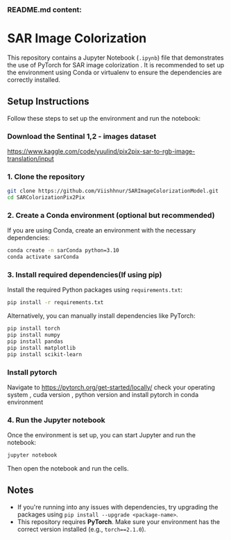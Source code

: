 ### README.md content:

# SAR Image Colorization

This repository contains a Jupyter Notebook (`.ipynb`) file that demonstrates the use of PyTorch for SAR image colorization . It is recommended to set up the environment using Conda or virtualenv to ensure the dependencies are correctly installed.

## Setup Instructions

Follow these steps to set up the environment and run the notebook:

### Download the Sentinal 1,2 - images dataset 
https://www.kaggle.com/code/yuulind/pix2pix-sar-to-rgb-image-translation/input

### 1. Clone the repository

```bash
git clone https://github.com/Viishhnur/SARImageColorizationModel.git
cd SARColorizationPix2Pix
```

### 2. Create a Conda environment (optional but recommended)

If you are using Conda, create an environment with the necessary dependencies:

```bash
conda create -n sarConda python=3.10
conda activate sarConda
```

### 3. Install required dependencies(If using pip)

Install the required Python packages using `requirements.txt`:

```bash
pip install -r requirements.txt
```

Alternatively, you can manually install dependencies like PyTorch:

```bash
pip install torch
pip install numpy
pip install pandas
pip install matplotlib
pip install scikit-learn
```
### Install pytorch 
Navigate to https://pytorch.org/get-started/locally/ 
check your operating system , cuda version , python version and install pytorch in conda environment 
### 4. Run the Jupyter notebook

Once the environment is set up, you can start Jupyter and run the notebook:

```bash
jupyter notebook
```

Then open the notebook and run the cells.

## Notes

- If you're running into any issues with dependencies, try upgrading the packages using `pip install --upgrade <package-name>`.
- This repository requires **PyTorch**. Make sure your environment has the correct version installed (e.g., `torch==2.1.0`).